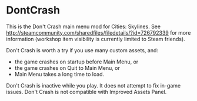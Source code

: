 # DontCrash
This is the Don't Crash main menu mod for Cities: Skylines.
See http://steamcommunity.com/sharedfiles/filedetails/?id=726792339 for more information (workshop item visibility is currently limited to Steam friends).

Don't Crash is worth a try if you use many custom assets, and:
- the game crashes on startup before Main Menu, or
- the game crashes on Quit to Main Menu, or
- Main Menu takes a long time to load.

Don't Crash is inactive while you play. It does not attempt to fix in-game issues.
Don't Crash is not compatible with Improved Assets Panel.
